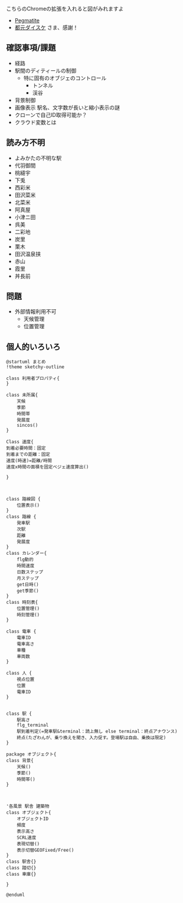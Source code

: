こちらのChromeの拡張を入れると図がみれますよ
- [Pegmatite](https://chrome.google.com/webstore/detail/pegmatite/jegkfbnfbfnohncpcfcimepibmhlkldo) 
- [都元ダイスケ](https://dev.classmethod.jp/articles/chrome-extension-plantuml-in-github-markdown-v1-2-0/) さま、感謝！



## 確認事項/課題
- 経路
- 駅間のディティールの制御
  - 特に固有のオブジェのコントロール
    - トンネル
    - 渓谷
- 背景制御
- 画像表示 駅名、文字数が長いと縮小表示の謎
- クローンで自己ID取得可能か？
- クラウド変数とは
## 読み方不明
- よみかたの不明な駅
- 代羽御間
- 桃縫宇
- 下兎
- 西彩米
- 田沢菜米
- 北菜米
- 阿真屋
- 小津ニ田
- 呉美
- 二彩地
- 炭里
- 栗木
- 田沢温泉挟
- 赤山
- 霞里
- 丼長前

## 問題
- 外部情報利用不可
    - 天候管理
    - 位置管理

## 個人的いろいろ

```uml:tazawa.puml
@startuml まとめ
!theme sketchy-outline

class 利用者プロパティ{
}

class 未所属{
    天候
    季節
    時間帯
    発展度
    sincos()
}

Class 速度{
到着必要時間：固定
到着までの距離：固定
速度(時速)=距離/時間
速度x時間の面積を固定ベジェ速度算出()

}



class 路線図 {
    位置表示()
}
class 路線 {
    発車駅
    次駅
    距離
    発展度
}
class カレンダー{
    flg動的
    時間速度
    日数ステップ
    月ステップ
    get日時()
    get季節()
}
class 時刻表{
    位置管理()
    時刻管理()
}

class 電車 {
    電車ID
    電車高さ
    車種
    車両数
}

class 人 {
    視点位置
    位置
    電車ID
}


class 駅 {
    駅高さ
    flg_terminal
    駅到着判定(=発車駅&terminal：読上無し else terminal：終点アナウンス)
    終点(たざわんが、乗り換えを聞き、入力促す。登場駅は自由、乗換は限定)
}

package オブジェクト{
class 背景{
    天候()
    季節()
    時間帯()
}



'各風景 駅舎 建築物
class オブジェクト{
    オブジェクトID
    頻度
    表示高さ
    SCRL速度
    表現切替()
    表示切替GEOFixed/Free()
}
class 駅舎{}
class 踏切{}
class 車庫{}

}

@enduml
```
